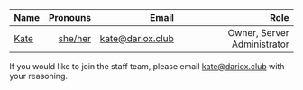 | Name | Pronouns | Email | Role |
| :-------------------------------- | -------------------------------------: | ------------------------------------------: | --------------------------: |
| [Kate](https://dariox.club/@kate) | [she/her](https://pronouns.is/she/her) | [kate@dariox.club](mailto:kate@dariox.club) | Owner, Server Administrator |

If you would like to join the staff team, please email [kate@dariox.club](mailto:kate@dariox.club) with your reasoning.
